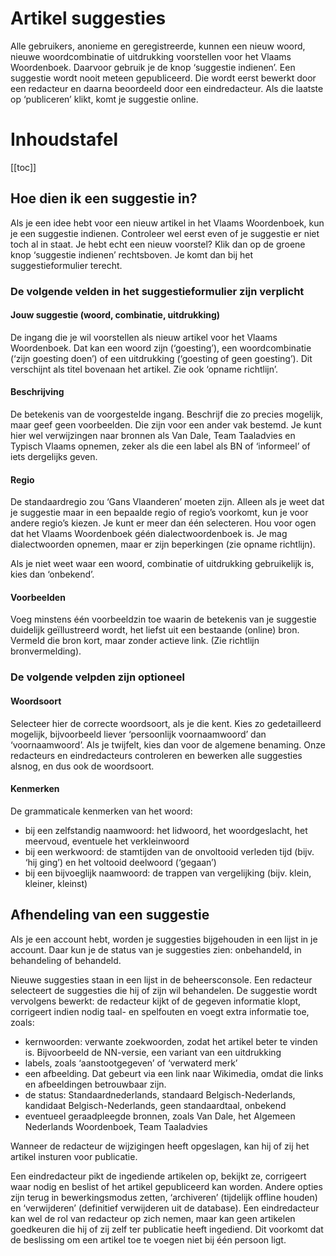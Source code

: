 # Artikel suggesties 

Alle gebruikers, anonieme en geregistreerde, kunnen een nieuw woord, nieuwe woordcombinatie of uitdrukking voorstellen voor het Vlaams Woordenboek. 
Daarvoor gebruik je de knop ‘suggestie indienen’. Een suggestie wordt nooit meteen gepubliceerd. 
Die wordt eerst bewerkt door een redacteur en daarna beoordeeld door een eindredacteur. Als die laatste op ‘publiceren’ klikt, komt je suggestie online.

# Inhoudstafel 

[[toc]]

## Hoe dien ik een suggestie in?

Als je een idee hebt voor een nieuw artikel in het Vlaams Woordenboek, kun je een suggestie indienen. 
Controleer wel eerst even of je suggestie er niet toch al in staat.
Je hebt echt een nieuw voorstel? Klik dan op de groene knop ‘suggestie indienen’ rechtsboven. Je komt dan bij het suggestieformulier terecht.

### De volgende velden in het suggestieformulier zijn verplicht

#### Jouw suggestie (woord, combinatie, uitdrukking)

De ingang die je wil voorstellen als nieuw artikel voor het Vlaams Woordenboek. 
Dat kan een woord zijn (‘goesting’), een woordcombinatie (‘zijn goesting doen’) of een uitdrukking (‘goesting of geen goesting’). 
Dit verschijnt als titel bovenaan het artikel. Zie ook ‘opname richtlijn’.

#### Beschrijving

De betekenis van de voorgestelde ingang. Beschrijf die zo precies mogelijk, maar geef geen voorbeelden. 
Die zijn voor een ander vak bestemd. Je kunt hier wel verwijzingen naar bronnen als Van Dale, Team Taaladvies en Typisch Vlaams opnemen, zeker als die een label als BN of ‘informeel’ of iets dergelijks geven.

#### Regio

De standaardregio zou ‘Gans Vlaanderen’ moeten zijn. Alleen als je weet dat je suggestie maar in een bepaalde regio of regio’s voorkomt, kun je voor andere regio’s kiezen. Je kunt er meer dan één selecteren. Hou voor ogen dat het Vlaams Woordenboek géén dialectwoordenboek is. Je mag dialectwoorden opnemen, maar er zijn beperkingen (zie opname richtlijn). 

Als je niet weet waar een woord, combinatie of uitdrukking gebruikelijk is, kies dan ‘onbekend’.

#### Voorbeelden 

Voeg minstens één voorbeeldzin toe waarin de betekenis van je suggestie duidelijk geïllustreerd wordt, het liefst uit een bestaande (online) bron. Vermeld die bron kort, maar zonder actieve link. (Zie richtlijn bronvermelding).

### De volgende velpden zijn optioneel

#### Woordsoort

Selecteer hier de correcte woordsoort, als je die kent. Kies zo gedetailleerd mogelijk, bijvoorbeeld liever ‘persoonlijk voornaamwoord’ dan ‘voornaamwoord’. 
Als je twijfelt, kies dan voor de algemene benaming. Onze redacteurs en eindredacteurs controleren en bewerken alle suggesties alsnog, en dus ook de woordsoort.

#### Kenmerken

De grammaticale kenmerken van het woord:

- bij een zelfstandig naamwoord: het lidwoord, het woordgeslacht, het meervoud, eventuele het verkleinwoord
- bij een werkwoord: de stamtijden van de onvoltooid verleden tijd (bijv. ‘hij ging’) en het voltooid deelwoord (‘gegaan’)
- bij een bijvoeglijk naamwoord: de trappen van vergelijking (bijv. klein, kleiner, kleinst)

## Afhendeling van een suggestie 

Als je een account hebt, worden je suggesties bijgehouden in een lijst in je account. 
Daar kun je de status van je suggesties zien: onbehandeld, in behandeling of behandeld.

Nieuwe suggesties staan in een lijst in de beheersconsole. Een redacteur selecteert de suggesties die hij of zijn wil behandelen. 
De suggestie wordt vervolgens bewerkt: de redacteur kijkt of de gegeven informatie klopt, corrigeert indien nodig taal- en spelfouten en voegt extra informatie toe, zoals:

- kernwoorden: verwante zoekwoorden, zodat het artikel beter te vinden is. Bijvoorbeeld de NN-versie, een variant van een uitdrukking
- labels, zoals ‘aanstootgegeven’ of ‘verwaterd merk’
- een afbeelding. Dat gebeurt via een link naar Wikimedia, omdat die links en afbeeldingen betrouwbaar zijn.
- de status: Standaardnederlands, standaard Belgisch-Nederlands, kandidaat Belgisch-Nederlands, geen standaardtaal, onbekend
- eventueel geraadpleegde bronnen, zoals Van Dale, het Algemeen Nederlands Woordenboek, Team Taaladvies

Wanneer de redacteur de wijzigingen heeft opgeslagen, kan hij of zij het artikel insturen voor publicatie.

Een eindredacteur pikt de ingediende artikelen op, bekijkt ze, corrigeert waar nodig en beslist of het artikel gepubliceerd kan worden. 
Andere opties zijn terug in bewerkingsmodus zetten, ‘archiveren’ (tijdelijk offline houden) en ‘verwijderen’ (definitief verwijderen uit de database). 
Een eindredacteur kan wel de rol van redacteur op zich nemen, maar kan geen artikelen goedkeuren die hij of zij zelf ter publicatie heeft ingediend. 
Dit voorkomt dat de beslissing om een artikel toe te voegen niet bij één persoon ligt.